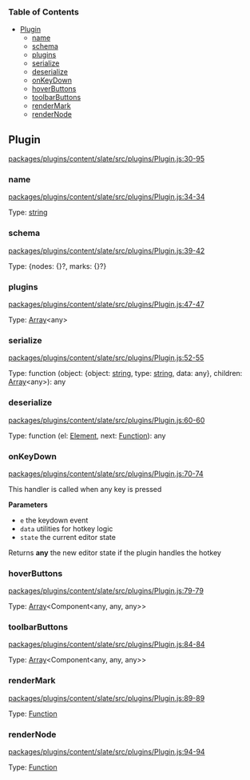 <!-- Generated by documentation.js. Update this documentation by updating the source code. -->

### Table of Contents

-   [Plugin][1]
    -   [name][2]
    -   [schema][3]
    -   [plugins][4]
    -   [serialize][5]
    -   [deserialize][6]
    -   [onKeyDown][7]
    -   [hoverButtons][8]
    -   [toolbarButtons][9]
    -   [renderMark][10]
    -   [renderNode][11]

## Plugin

[packages/plugins/content/slate/src/plugins/Plugin.js:30-95][12]

### name

[packages/plugins/content/slate/src/plugins/Plugin.js:34-34][13]

Type: [string][14]

### schema

[packages/plugins/content/slate/src/plugins/Plugin.js:39-42][15]

Type: {nodes: {}?, marks: {}?}

### plugins

[packages/plugins/content/slate/src/plugins/Plugin.js:47-47][16]

Type: [Array][17]&lt;any>

### serialize

[packages/plugins/content/slate/src/plugins/Plugin.js:52-55][18]

Type: function (object: {object: [string][14], type: [string][14], data: any}, children: [Array][17]&lt;any>): any

### deserialize

[packages/plugins/content/slate/src/plugins/Plugin.js:60-60][19]

Type: function (el: [Element][20], next: [Function][21]): any

### onKeyDown

[packages/plugins/content/slate/src/plugins/Plugin.js:70-74][22]

This handler is called when any key is pressed

**Parameters**

-   `e`  the keydown event
-   `data`  utilities for hotkey logic
-   `state`  the current editor state

Returns **any** the new editor state if the plugin handles the hotkey

### hoverButtons

[packages/plugins/content/slate/src/plugins/Plugin.js:79-79][23]

Type: [Array][17]&lt;Component&lt;any, any, any>>

### toolbarButtons

[packages/plugins/content/slate/src/plugins/Plugin.js:84-84][24]

Type: [Array][17]&lt;Component&lt;any, any, any>>

### renderMark

[packages/plugins/content/slate/src/plugins/Plugin.js:89-89][25]

Type: [Function][21]

### renderNode

[packages/plugins/content/slate/src/plugins/Plugin.js:94-94][26]

Type: [Function][21]

[1]: #plugin

[2]: #name

[3]: #schema

[4]: #plugins

[5]: #serialize

[6]: #deserialize

[7]: #onkeydown

[8]: #hoverbuttons

[9]: #toolbarbuttons

[10]: #rendermark

[11]: #rendernode

[12]: https://github.com/nolandg/editor/blob/277da9b355a9ebf4183732796e3c4faba132bae9/packages/plugins/content/slate/src/plugins/Plugin.js#L30-L95 "Source code on GitHub"

[13]: https://github.com/nolandg/editor/blob/277da9b355a9ebf4183732796e3c4faba132bae9/packages/plugins/content/slate/src/plugins/Plugin.js#L34-L34 "Source code on GitHub"

[14]: https://developer.mozilla.org/docs/Web/JavaScript/Reference/Global_Objects/String

[15]: https://github.com/nolandg/editor/blob/277da9b355a9ebf4183732796e3c4faba132bae9/packages/plugins/content/slate/src/plugins/Plugin.js#L39-L42 "Source code on GitHub"

[16]: https://github.com/nolandg/editor/blob/277da9b355a9ebf4183732796e3c4faba132bae9/packages/plugins/content/slate/src/plugins/Plugin.js#L47-L47 "Source code on GitHub"

[17]: https://developer.mozilla.org/docs/Web/JavaScript/Reference/Global_Objects/Array

[18]: https://github.com/nolandg/editor/blob/277da9b355a9ebf4183732796e3c4faba132bae9/packages/plugins/content/slate/src/plugins/Plugin.js#L52-L55 "Source code on GitHub"

[19]: https://github.com/nolandg/editor/blob/277da9b355a9ebf4183732796e3c4faba132bae9/packages/plugins/content/slate/src/plugins/Plugin.js#L60-L60 "Source code on GitHub"

[20]: https://developer.mozilla.org/docs/Web/API/Element

[21]: https://developer.mozilla.org/docs/Web/JavaScript/Reference/Statements/function

[22]: https://github.com/nolandg/editor/blob/277da9b355a9ebf4183732796e3c4faba132bae9/packages/plugins/content/slate/src/plugins/Plugin.js#L70-L74 "Source code on GitHub"

[23]: https://github.com/nolandg/editor/blob/277da9b355a9ebf4183732796e3c4faba132bae9/packages/plugins/content/slate/src/plugins/Plugin.js#L79-L79 "Source code on GitHub"

[24]: https://github.com/nolandg/editor/blob/277da9b355a9ebf4183732796e3c4faba132bae9/packages/plugins/content/slate/src/plugins/Plugin.js#L84-L84 "Source code on GitHub"

[25]: https://github.com/nolandg/editor/blob/277da9b355a9ebf4183732796e3c4faba132bae9/packages/plugins/content/slate/src/plugins/Plugin.js#L89-L89 "Source code on GitHub"

[26]: https://github.com/nolandg/editor/blob/277da9b355a9ebf4183732796e3c4faba132bae9/packages/plugins/content/slate/src/plugins/Plugin.js#L94-L94 "Source code on GitHub"
